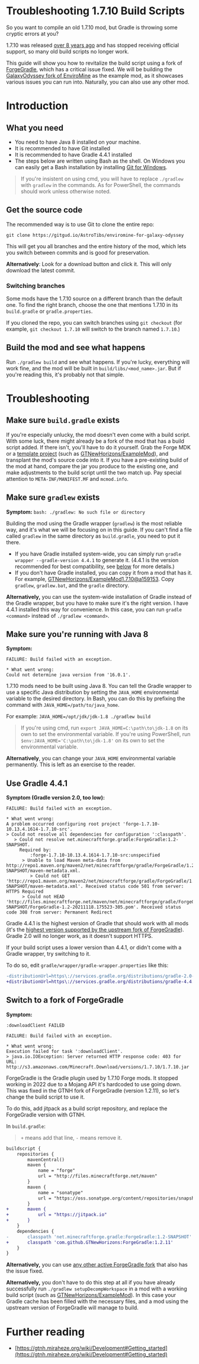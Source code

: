 # Troubleshooting 1.7.10 Build Scripts

So you want to compile an old 1.7.10 mod, but Gradle is throwing some cryptic errors at you?

1.7.10 was released [over 8 years ago](https://howoldisminecraft1710.today/) and has stopped receiving official support, so many old build scripts no longer work.

This guide will show you how to revitalize the build script using a fork of [ForgeGradle](gradle-plugins.md#forgegradle), which has a critical issue fixed. We will be building the [GalaxyOdyssey fork of EnviroMine](https://gitgud.io/AstroTibs/enviromine-for-galaxy-odyssey) as the example mod, as it showcases various issues you can run into. Naturally, you can also use any other mod.

# Introduction

## What you need
- You need to have Java 8 installed on your machine.
- It is recommended to have Git installed
- It is recommended to have Gradle 4.4.1 installed
- The steps below are written using Bash as the shell. On Windows you can easily get a Bash installation by installing [Git for Windows](https://git-scm.com/download/win).

> If you're insistent on using cmd, you will have to replace `./gradlew` with `gradlew` in the commands. As for PowerShell, the commands should work unless otherwise noted.

## Get the source code

The recommended way is to use Git to clone the entire repo:
```
git clone https://gitgud.io/AstroTibs/enviromine-for-galaxy-odyssey
```
This will get you all branches and the entire history of the mod, which lets you switch between commits and is good for preservation.

**Alternatively**: Look for a download button and click it. This will only download the latest commit.

### Switching branches

Some mods have the 1.7.10 source on a different branch than the default one. To find the right branch, choose the one that mentions 1.7.10 in its `build.gradle` or `gradle.properties`.

If you cloned the repo, you can switch branches using `git checkout` (for example, `git checkout 1.7.10` will switch to the branch named `1.7.10`.)

## Build the mod and see what happens

Run `./gradlew build` and see what happens. If you're lucky, everything will work fine, and the mod will be built in `build/libs/<mod_name>.jar`. But if you're reading this, it's probably not that simple.

# Troubleshooting

## Make sure `build.gradle` exists

If you're especially unlucky, the mod doesn't even come with a build script. With some luck, there might already be a fork of the mod that has a build script added. If there isn't, you'll have to do it yourself. Grab the Forge MDK or a [template project](forge-workspace-setup.md#template-projects) (such as [GTNewHorizons/ExampleMod](https://github.com/GTNewHorizons/ExampleMod1.7.10)), and transplant the mod's source code into it. If you have a pre-existing build of the mod at hand, compare the jar you produce to the existing one, and make adjustments to the build script until the two match up. Pay special attention to `META-INF/MANIFEST.MF` and `mcmod.info`.

## Make sure `gradlew` exists

**Symptom:** `bash: ./gradlew: No such file or directory` 

Building the mod using the Gradle wrapper (`gradlew`) is the most reliable way, and it's what we will be focusing on in this guide. If you can't find a file called `gradlew` in the same directory as `build.gradle`, you need to put it there.

- If you have Gradle installed system-wide, you can simply run `gradle wrapper --gradle-version 4.4.1` to generate it. (4.4.1 is the version recommended for best compatibility, see [below](#use-gradle-441) for more details.)
- If you don't have Gradle installed, you can copy it from a mod that has it. For example, [GTNewHorizons/ExampleMod1.7.10@a159153](https://github.com/GTNewHorizons/ExampleMod1.7.10/tree/a15915363a5a46dc609d3de46c069bcb8b4db527). Copy `gradlew`, `gradlew.bat`, and the `gradle` directory.

**Alternatively,** you can use the system-wide installation of Gradle instead of the Gradle wrapper, but you have to make sure it's the right version. I have 4.4.1 installed this way for convenience. In this case, you can run `gradle <command>` instead of `./gradlew <command>`.

## Make sure you're running with Java 8

**Symptom:**
```
FAILURE: Build failed with an exception.

* What went wrong:
Could not determine java version from '16.0.1'.
```
1.7.10 mods need to be built using Java 8. You can tell the Gradle wrapper to use a specific Java distribution by setting the `JAVA_HOME` environmental variable to the desired directory. In Bash, you can do this by prefixing the command with `JAVA_HOME=/path/to/java_home`.

For example: `JAVA_HOME=/opt/jdk/jdk-1.8 ./gradlew build`

> If you're using cmd, run `export JAVA_HOME=C:\path\to\jdk-1.8` on its own to set the environmental variable.
> If you're using PowerShell, run `$env:JAVA_HOME='C:\path\to\jdk-1.8'` on its own to set the environmental variable.

**Alternatively**, you can change your `JAVA_HOME` environmental variable permanently. This is left as an exercise to the reader.

## Use Gradle 4.4.1

**Symptom (Gradle version 2.0, too low):**
```
FAILURE: Build failed with an exception.

* What went wrong:
A problem occurred configuring root project 'forge-1.7.10-10.13.4.1614-1.7.10-src'.
> Could not resolve all dependencies for configuration ':classpath'.
   > Could not resolve net.minecraftforge.gradle:ForgeGradle:1.2-SNAPSHOT.
     Required by:
         :forge-1.7.10-10.13.4.1614-1.7.10-src:unspecified
      > Unable to load Maven meta-data from http://repo1.maven.org/maven2/net/minecraftforge/gradle/ForgeGradle/1.2-SNAPSHOT/maven-metadata.xml.
         > Could not GET 'http://repo1.maven.org/maven2/net/minecraftforge/gradle/ForgeGradle/1.2-SNAPSHOT/maven-metadata.xml'. Received status code 501 from server: HTTPS Required
      > Could not HEAD 'http://files.minecraftforge.net/maven/net/minecraftforge/gradle/ForgeGradle/1.2-SNAPSHOT/ForgeGradle-1.2-20211118.175523-305.pom'. Received status code 308 from server: Permanent Redirect
```

Gradle 4.4.1 is the highest version of Gradle that should work with all mods (it's the [highest version supported by the upstream fork of ForgeGradle](https://github.com/MinecraftModDevelopment/Modding-Resources/blob/master/version_info.md)). Gradle 2.0 will no longer work, as it doesn't support HTTPS.

If your build script uses a lower version than 4.4.1, or didn't come with a Gradle wrapper, try switching to it.

To do so, edit `gradle/wrapper/gradle-wrapper.properties` like this:

```patch
-distributionUrl=https\://services.gradle.org/distributions/gradle-2.0-bin.zip
+distributionUrl=https\://services.gradle.org/distributions/gradle-4.4.1-bin.zip
```

## Switch to a fork of ForgeGradle

**Symptom:**
```
:downloadClient FAILED

FAILURE: Build failed with an exception.

* What went wrong:
Execution failed for task ':downloadClient'.
> java.io.IOException: Server returned HTTP response code: 403 for URL: http://s3.amazonaws.com/Minecraft.Download/versions/1.7.10/1.7.10.jar
```

ForgeGradle is the Gradle plugin used by 1.7.10 Forge mods. It stopped working in 2022 due to a Mojang API it's hardcoded to use going down. This was fixed in the GTNH fork of ForgeGradle (version 1.2.11), so let's change the build script to use it.

To do this, add jitpack as a build script repository, and replace the ForgeGradle version with GTNH.

In `build.gradle`:

> `+` means add that line, `-` means remove it.

```patch
buildscript {
    repositories {
        mavenCentral()
        maven {
            name = "forge"
            url = "http://files.minecraftforge.net/maven"
        }
        maven {
            name = "sonatype"
            url = "https://oss.sonatype.org/content/repositories/snapshots/"
        }
+       maven {
+           url = "https://jitpack.io"
+       }
    }
    dependencies {
-       classpath 'net.minecraftforge.gradle:ForgeGradle:1.2-SNAPSHOT'
+       classpath 'com.github.GTNewHorizons:ForgeGradle:1.2.11'
    }
}
```

**Alternatively,** you can use [any other active ForgeGradle fork](gradle-plugins.md#forgegradle) that also has the issue fixed.

**Alternatively,** you don't have to do this step at all if you have already successfully run `./gradlew setupDecompWorkspace` in a mod with a working build script (such as [GTNewHorizons/ExampleMod](https://github.com/GTNewHorizons/ExampleMod1.7.10)). In this case your Gradle cache has been filled with the necessary files, and a mod using the upstream version of ForgeGradle will manage to build.

# Further reading
- [https://gtnh.miraheze.org/wiki/Development#Getting_started](https://gtnh.miraheze.org/wiki/Development#Getting_started)
